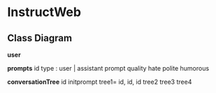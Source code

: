# InstructWeb


## Class Diagram

**user**


**prompts**
id
type : user | assistant
prompt
quality
hate
polite
humorous

**conversationTree**
id
initprompt
tree1= id, id, id
tree2
tree3
tree4



